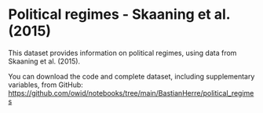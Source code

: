 # Political regimes - Skaaning et al. (2015)

This dataset provides information on political regimes, using data from Skaaning et al. (2015).

You can download the code and complete dataset, including supplementary variables, from GitHub: https://github.com/owid/notebooks/tree/main/BastianHerre/political_regimes